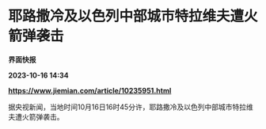 # 耶路撒冷及以色列中部城市特拉维夫遭火箭弹袭击
**界面快报**

**2023-10-16 14:34**

**https://www.jiemian.com/article/10235951.html**

据央视新闻，当地时间10月16日16时45分许，耶路撒冷及以色列中部城市特拉维夫遭火箭弹袭击。
